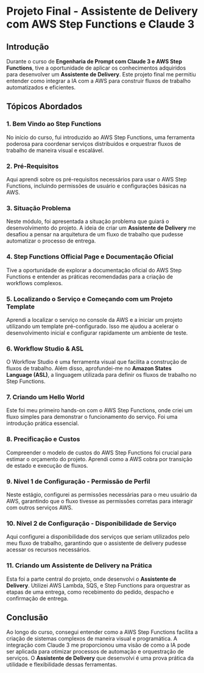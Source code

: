 # Projeto Final - Assistente de Delivery com AWS Step Functions e Claude 3

## Introdução
Durante o curso de **Engenharia de Prompt com Claude 3 e AWS Step Functions**, tive a oportunidade de aplicar os conhecimentos adquiridos para desenvolver um **Assistente de Delivery**. Este projeto final me permitiu entender como integrar a IA com a AWS para construir fluxos de trabalho automatizados e eficientes.

## Tópicos Abordados

### 1. **Bem Vindo ao Step Functions**
No início do curso, fui introduzido ao AWS Step Functions, uma ferramenta poderosa para coordenar serviços distribuídos e orquestrar fluxos de trabalho de maneira visual e escalável.

### 2. **Pré-Requisitos**
Aqui aprendi sobre os pré-requisitos necessários para usar o AWS Step Functions, incluindo permissões de usuário e configurações básicas na AWS.

### 3. **Situação Problema**
Neste módulo, foi apresentada a situação problema que guiará o desenvolvimento do projeto. A ideia de criar um **Assistente de Delivery** me desafiou a pensar na arquitetura de um fluxo de trabalho que pudesse automatizar o processo de entrega.

### 4. **Step Functions Official Page e Documentação Oficial**
Tive a oportunidade de explorar a documentação oficial do AWS Step Functions e entender as práticas recomendadas para a criação de workflows complexos.

### 5. **Localizando o Serviço e Começando com um Projeto Template**
Aprendi a localizar o serviço no console da AWS e a iniciar um projeto utilizando um template pré-configurado. Isso me ajudou a acelerar o desenvolvimento inicial e configurar rapidamente um ambiente de teste.

### 6. **Workflow Studio & ASL**
O Workflow Studio é uma ferramenta visual que facilita a construção de fluxos de trabalho. Além disso, aprofundei-me no **Amazon States Language (ASL)**, a linguagem utilizada para definir os fluxos de trabalho no Step Functions.

### 7. **Criando um Hello World**
Este foi meu primeiro hands-on com o AWS Step Functions, onde criei um fluxo simples para demonstrar o funcionamento do serviço. Foi uma introdução prática essencial.

### 8. **Precificação e Custos**
Compreender o modelo de custos do AWS Step Functions foi crucial para estimar o orçamento do projeto. Aprendi como a AWS cobra por transição de estado e execução de fluxos.

### 9. **Nível 1 de Configuração - Permissão de Perfil**
Neste estágio, configurei as permissões necessárias para o meu usuário da AWS, garantindo que o fluxo tivesse as permissões corretas para interagir com outros serviços AWS.

### 10. **Nível 2 de Configuração - Disponibilidade de Serviço**
Aqui configurei a disponibilidade dos serviços que seriam utilizados pelo meu fluxo de trabalho, garantindo que o assistente de delivery pudesse acessar os recursos necessários.

### 11. **Criando um Assistente de Delivery na Prática**
Esta foi a parte central do projeto, onde desenvolvi o **Assistente de Delivery**. Utilizei AWS Lambda, SQS, e Step Functions para orquestrar as etapas de uma entrega, como recebimento do pedido, despacho e confirmação de entrega.

## Conclusão
Ao longo do curso, consegui entender como a AWS Step Functions facilita a criação de sistemas complexos de maneira visual e programática. A integração com Claude 3 me proporcionou uma visão de como a IA pode ser aplicada para otimizar processos de automação e orquestração de serviços. O **Assistente de Delivery** que desenvolvi é uma prova prática da utilidade e flexibilidade dessas ferramentas.
